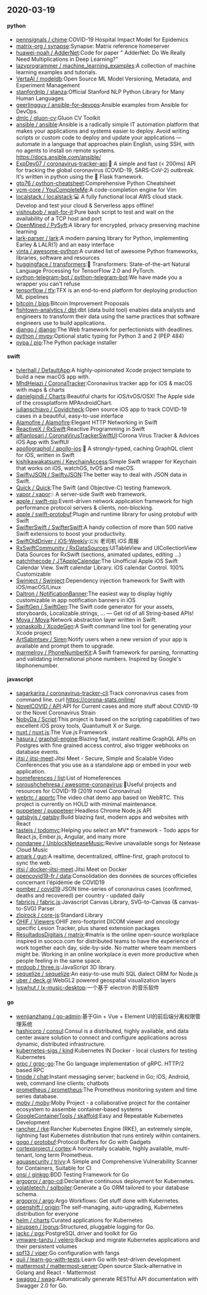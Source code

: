 ## 2020-03-19

#### python
* [pennsignals / chime](https://github.com/pennsignals/chime):COVID-19 Hospital Impact Model for Epidemics
* [matrix-org / synapse](https://github.com/matrix-org/synapse):Synapse: Matrix reference homeserver
* [huawei-noah / AdderNet](https://github.com/huawei-noah/AdderNet):Code for paper " AdderNet: Do We Really Need Multiplications in Deep Learning?"
* [lazyprogrammer / machine_learning_examples](https://github.com/lazyprogrammer/machine_learning_examples):A collection of machine learning examples and tutorials.
* [VertaAI / modeldb](https://github.com/VertaAI/modeldb):Open Source ML Model Versioning, Metadata, and Experiment Management
* [stanfordnlp / stanza](https://github.com/stanfordnlp/stanza):Official Stanford NLP Python Library for Many Human Languages
* [geerlingguy / ansible-for-devops](https://github.com/geerlingguy/ansible-for-devops):Ansible examples from Ansible for DevOps.
* [dmlc / gluon-cv](https://github.com/dmlc/gluon-cv):Gluon CV Toolkit
* [ansible / ansible](https://github.com/ansible/ansible):Ansible is a radically simple IT automation platform that makes your applications and systems easier to deploy. Avoid writing scripts or custom code to deploy and update your applications — automate in a language that approaches plain English, using SSH, with no agents to install on remote systems. https://docs.ansible.com/ansible/
* [ExpDev07 / coronavirus-tracker-api](https://github.com/ExpDev07/coronavirus-tracker-api):🦠 A simple and fast (< 200ms) API for tracking the global coronavirus (COVID-19, SARS-CoV-2) outbreak. It's written in python using the
🍼
Flask framework.
* [gto76 / python-cheatsheet](https://github.com/gto76/python-cheatsheet):Comprehensive Python Cheatsheet
* [ycm-core / YouCompleteMe](https://github.com/ycm-core/YouCompleteMe):A code-completion engine for Vim
* [localstack / localstack](https://github.com/localstack/localstack):💻
A fully functional local AWS cloud stack. Develop and test your cloud & Serverless apps offline!
* [vishnubob / wait-for-it](https://github.com/vishnubob/wait-for-it):Pure bash script to test and wait on the availability of a TCP host and port
* [OpenMined / PySyft](https://github.com/OpenMined/PySyft):A library for encrypted, privacy preserving machine learning
* [lark-parser / lark](https://github.com/lark-parser/lark):A modern parsing library for Python, implementing Earley & LALR(1) and an easy interface
* [vinta / awesome-python](https://github.com/vinta/awesome-python):A curated list of awesome Python frameworks, libraries, software and resources
* [huggingface / transformers](https://github.com/huggingface/transformers):🤗
Transformers: State-of-the-art Natural Language Processing for TensorFlow 2.0 and PyTorch.
* [python-telegram-bot / python-telegram-bot](https://github.com/python-telegram-bot/python-telegram-bot):We have made you a wrapper you can't refuse
* [tensorflow / tfx](https://github.com/tensorflow/tfx):TFX is an end-to-end platform for deploying production ML pipelines
* [bitcoin / bips](https://github.com/bitcoin/bips):Bitcoin Improvement Proposals
* [fishtown-analytics / dbt](https://github.com/fishtown-analytics/dbt):dbt (data build tool) enables data analysts and engineers to transform their data using the same practices that software engineers use to build applications.
* [django / django](https://github.com/django/django):The Web framework for perfectionists with deadlines.
* [python / mypy](https://github.com/python/mypy):Optional static typing for Python 3 and 2 (PEP 484)
* [pypa / pip](https://github.com/pypa/pip):The Python package installer

#### swift
* [tylerhall / DefaultApp](https://github.com/tylerhall/DefaultApp):A highly-opinionated Xcode project template to build a new macOS app with.
* [MhdHejazi / CoronaTracker](https://github.com/MhdHejazi/CoronaTracker):Coronavirus tracker app for iOS & macOS with maps & charts
* [danielgindi / Charts](https://github.com/danielgindi/Charts):Beautiful charts for iOS/tvOS/OSX! The Apple side of the crossplatform MPAndroidChart.
* [julianschiavo / Covidcheck](https://github.com/julianschiavo/Covidcheck):Open source iOS app to track COVID-19 cases in a beautiful, easy-to-use interface
* [Alamofire / Alamofire](https://github.com/Alamofire/Alamofire):Elegant HTTP Networking in Swift
* [ReactiveX / RxSwift](https://github.com/ReactiveX/RxSwift):Reactive Programming in Swift
* [alfianlosari / CoronaVirusTrackerSwiftUI](https://github.com/alfianlosari/CoronaVirusTrackerSwiftUI):Corona Virus Tracker & Advices iOS App with SwiftUI
* [apollographql / apollo-ios](https://github.com/apollographql/apollo-ios):📱
A strongly-typed, caching GraphQL client for iOS, written in Swift
* [kishikawakatsumi / KeychainAccess](https://github.com/kishikawakatsumi/KeychainAccess):Simple Swift wrapper for Keychain that works on iOS, watchOS, tvOS and macOS.
* [SwiftyJSON / SwiftyJSON](https://github.com/SwiftyJSON/SwiftyJSON):The better way to deal with JSON data in Swift.
* [Quick / Quick](https://github.com/Quick/Quick):The Swift (and Objective-C) testing framework.
* [vapor / vapor](https://github.com/vapor/vapor):💧
A server-side Swift web framework.
* [apple / swift-nio](https://github.com/apple/swift-nio):Event-driven network application framework for high performance protocol servers & clients, non-blocking.
* [apple / swift-protobuf](https://github.com/apple/swift-protobuf):Plugin and runtime library for using protobuf with Swift
* [SwifterSwift / SwifterSwift](https://github.com/SwifterSwift/SwifterSwift):A handy collection of more than 500 native Swift extensions to boost your productivity.
* [SwiftOldDriver / iOS-Weekly](https://github.com/SwiftOldDriver/iOS-Weekly):🇨🇳
老司机 iOS 周报
* [RxSwiftCommunity / RxDataSources](https://github.com/RxSwiftCommunity/RxDataSources):UITableView and UICollectionView Data Sources for RxSwift (sections, animated updates, editing ...)
* [patchthecode / JTAppleCalendar](https://github.com/patchthecode/JTAppleCalendar):The Unofficial Apple iOS Swift Calendar View. Swift calendar Library. iOS calendar Control. 100% Customizable
* [Swinject / Swinject](https://github.com/Swinject/Swinject):Dependency injection framework for Swift with iOS/macOS/Linux
* [Daltron / NotificationBanner](https://github.com/Daltron/NotificationBanner):The easiest way to display highly customizable in app notification banners in iOS
* [SwiftGen / SwiftGen](https://github.com/SwiftGen/SwiftGen):The Swift code generator for your assets, storyboards, Localizable.strings, … — Get rid of all String-based APIs!
* [Moya / Moya](https://github.com/Moya/Moya):Network abstraction layer written in Swift.
* [yonaskolb / XcodeGen](https://github.com/yonaskolb/XcodeGen):A Swift command line tool for generating your Xcode project
* [ArtSabintsev / Siren](https://github.com/ArtSabintsev/Siren):Notify users when a new version of your app is available and prompt them to upgrade.
* [marmelroy / PhoneNumberKit](https://github.com/marmelroy/PhoneNumberKit):A Swift framework for parsing, formatting and validating international phone numbers. Inspired by Google's libphonenumber.

#### javascript
* [sagarkarira / coronavirus-tracker-cli](https://github.com/sagarkarira/coronavirus-tracker-cli):Track conronavirus cases from command line. curl https://corona-stats.online/
* [NovelCOVID / API](https://github.com/NovelCOVID/API):API for Current cases and more stuff about COVID-19 or the Novel Coronavirus Strain
* [NobyDa / Script](https://github.com/NobyDa/Script):This project is based on the scripting capabilities of two excellent iOS proxy tools, Quantumult X or Surge.
* [nuxt / nuxt.js](https://github.com/nuxt/nuxt.js):The Vue.js Framework
* [hasura / graphql-engine](https://github.com/hasura/graphql-engine):Blazing fast, instant realtime GraphQL APIs on Postgres with fine grained access control, also trigger webhooks on database events.
* [jitsi / jitsi-meet](https://github.com/jitsi/jitsi-meet):Jitsi Meet - Secure, Simple and Scalable Video Conferences that you use as a standalone app or embed in your web application.
* [homeferences / list](https://github.com/homeferences/list):List of Homeferences
* [soroushchehresa / awesome-coronavirus](https://github.com/soroushchehresa/awesome-coronavirus):🦠Useful projects and resources for COVID-19 (2019 novel Coronavirus)
* [webrtc / apprtc](https://github.com/webrtc/apprtc):The video chat demo app based on WebRTC. This project is currently on HOLD with minimal maintenance.
* [puppeteer / puppeteer](https://github.com/puppeteer/puppeteer):Headless Chrome Node.js API
* [gatsbyjs / gatsby](https://github.com/gatsbyjs/gatsby):Build blazing fast, modern apps and websites with React
* [tastejs / todomvc](https://github.com/tastejs/todomvc):Helping you select an MV* framework - Todo apps for React.js, Ember.js, Angular, and many more
* [nondanee / UnblockNeteaseMusic](https://github.com/nondanee/UnblockNeteaseMusic):Revive unavailable songs for Netease Cloud Music
* [amark / gun](https://github.com/amark/gun):A realtime, decentralized, offline-first, graph protocol to sync the web.
* [jitsi / docker-jitsi-meet](https://github.com/jitsi/docker-jitsi-meet):Jitsi Meet on Docker
* [opencovid19-fr / data](https://github.com/opencovid19-fr/data):Consolidation des données de sources officielles concernant l'épidémie de COVID19
* [pomber / covid19](https://github.com/pomber/covid19):JSON time-series of coronavirus cases (confirmed, deaths and recovered) per country - updated daily
* [fabricjs / fabric.js](https://github.com/fabricjs/fabric.js):Javascript Canvas Library, SVG-to-Canvas (& canvas-to-SVG) Parser
* [zloirock / core-js](https://github.com/zloirock/core-js):Standard Library
* [OHIF / Viewers](https://github.com/OHIF/Viewers):OHIF zero-footprint DICOM viewer and oncology specific Lesion Tracker, plus shared extension packages
* [ResultadosDigitais / matrix](https://github.com/ResultadosDigitais/matrix):#matrix is the online open-source workplace inspired in sococo.com for distributed teams to have the experience of work together each day, side-by-side. No matter where team members might be. Working in an online workplace is even more productive when people feeling in the same space.
* [mrdoob / three.js](https://github.com/mrdoob/three.js):JavaScript 3D library.
* [sequelize / sequelize](https://github.com/sequelize/sequelize):An easy-to-use multi SQL dialect ORM for Node.js
* [uber / deck.gl](https://github.com/uber/deck.gl):WebGL2 powered geospatial visualization layers
* [lyswhut / lx-music-desktop](https://github.com/lyswhut/lx-music-desktop):一个基于 electron 的音乐软件

#### go
* [wenjianzhang / go-admin](https://github.com/wenjianzhang/go-admin):基于Gin + Vue + Element UI的前后端分离权限管理系统
* [hashicorp / consul](https://github.com/hashicorp/consul):Consul is a distributed, highly available, and data center aware solution to connect and configure applications across dynamic, distributed infrastructure.
* [kubernetes-sigs / kind](https://github.com/kubernetes-sigs/kind):Kubernetes IN Docker - local clusters for testing Kubernetes
* [grpc / grpc-go](https://github.com/grpc/grpc-go):The Go language implementation of gRPC. HTTP/2 based RPC
* [tinode / chat](https://github.com/tinode/chat):Instant messaging server; backend in Go; iOS, Android, web, command line clients; chatbots
* [prometheus / prometheus](https://github.com/prometheus/prometheus):The Prometheus monitoring system and time series database.
* [moby / moby](https://github.com/moby/moby):Moby Project - a collaborative project for the container ecosystem to assemble container-based systems
* [GoogleContainerTools / skaffold](https://github.com/GoogleContainerTools/skaffold):Easy and Repeatable Kubernetes Development
* [rancher / rke](https://github.com/rancher/rke):Rancher Kubernetes Engine (RKE), an extremely simple, lightning fast Kubernetes distribution that runs entirely within containers.
* [gogo / protobuf](https://github.com/gogo/protobuf):Protocol Buffers for Go with Gadgets
* [cortexproject / cortex](https://github.com/cortexproject/cortex):A horizontally scalable, highly available, multi-tenant, long term Prometheus.
* [aquasecurity / trivy](https://github.com/aquasecurity/trivy):A Simple and Comprehensive Vulnerability Scanner for Containers, Suitable for CI
* [onsi / ginkgo](https://github.com/onsi/ginkgo):BDD Testing Framework for Go
* [argoproj / argo-cd](https://github.com/argoproj/argo-cd):Declarative continuous deployment for Kubernetes.
* [volatiletech / sqlboiler](https://github.com/volatiletech/sqlboiler):Generate a Go ORM tailored to your database schema.
* [argoproj / argo](https://github.com/argoproj/argo):Argo Workflows: Get stuff done with Kubernetes.
* [openshift / origin](https://github.com/openshift/origin):The self-managing, auto-upgrading, Kubernetes distribution for everyone
* [helm / charts](https://github.com/helm/charts):Curated applications for Kubernetes
* [sirupsen / logrus](https://github.com/sirupsen/logrus):Structured, pluggable logging for Go.
* [jackc / pgx](https://github.com/jackc/pgx):PostgreSQL driver and toolkit for Go
* [vmware-tanzu / velero](https://github.com/vmware-tanzu/velero):Backup and migrate Kubernetes applications and their persistent volumes
* [spf13 / viper](https://github.com/spf13/viper):Go configuration with fangs
* [quii / learn-go-with-tests](https://github.com/quii/learn-go-with-tests):Learn Go with test-driven development
* [mattermost / mattermost-server](https://github.com/mattermost/mattermost-server):Open source Slack-alternative in Golang and React - Mattermost
* [swaggo / swag](https://github.com/swaggo/swag):Automatically generate RESTful API documentation with Swagger 2.0 for Go.
